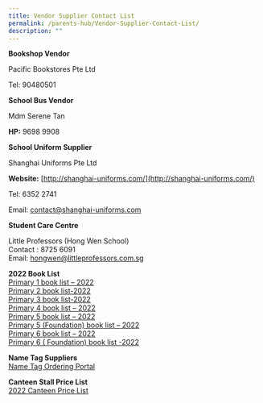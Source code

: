 ```yaml
---
title: Vendor Supplier Contact List
permalink: /parents-hub/Vendor-Supplier-Contact-List/
description: ""
---
```

**Bookshop Vendor**

Pacific Bookstores Pte Ltd

Tel: 90480501

**School Bus Vendor**

Mdm Serene Tan

**HP:** 9698 9908

**School Uniform Supplier**

Shanghai Uniforms Pte Ltd

**Website:** [http://shanghai-uniforms.com/](http://shanghai-uniforms.com/)

Tel: 6352 2741

Email: [contact@shanghai-uniforms.com](mailto:contact@shanghai-uniforms.com) 

**Student Care Centre**

Little Professors (Hong Wen School)  
Contact : 8725 6091  
Email: [hongwen@littleprofessors.com.sg](mailto:hongwen@littleprofessors.com.sg)

**2022 Book List**  
[Primary 1 book list – 2022](/files/Parents'%20Hub/Vendorsupplier%20contact%20list/3-Booklist-for-Primary-1-2022.pdf)  
[Primary 2 book list-2022](/files/Parents'%20Hub/Vendorsupplier%20contact%20list/p2-bklist.pdf)  
[Primary 3 book list-2022](/files/Parents'%20Hub/Vendorsupplier%20contact%20list/p3-bklist.pdf)     
[Primary 4 book list – 2022](/files/Parents'%20Hub/Vendorsupplier%20contact%20list/p4-bklist.pdf)  
[Primary 5 book list – 2022](/files/Parents'%20Hub/Vendorsupplier%20contact%20list/p5-bklist.pdf)  
[Primary 5 (Foundation) book list – 2022](/files/Parents'%20Hub/Vendorsupplier%20contact%20list/p5-foundation-bklist.pdf)  
[Primary 6 book list – 2022](/files/Parents'%20Hub/Vendorsupplier%20contact%20list/p6-bklist.pdf)  
[Primary 6 ( Foundation) book list -2022](/files/Parents'%20Hub/Vendorsupplier%20contact%20list/p6-foundation-bklist.pdf)


**Name Tag Suppliers**  
[Name Tag Ordering Portal](http://www.stitchwerkz.sg/nametags_hws)

**Canteen Stall Price List**  
[2022 Canteen Price List](/files/Parents'%20Hub/Vendorsupplier%20contact%20list/Canteen_prices_2023.pdf)